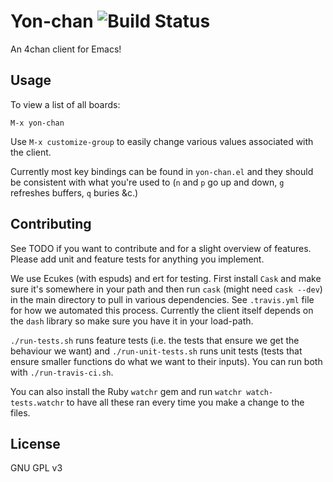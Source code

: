 Yon-chan ![Build Status](https://travis-ci.org/davexunit/yon-chan.png)
========

An 4chan client for Emacs!

Usage
-----

To view a list of all boards:

```
M-x yon-chan
```

Use `M-x customize-group` to easily change various values associated
with the client.

Currently most key bindings can be found in `yon-chan.el` and they
should be consistent with what you're used to (`n` and `p` go up and
down, `g` refreshes buffers, `q` buries &c.)


Contributing
-------------

See TODO if you want to contribute and for a slight overview of
features. Please add unit and feature tests for anything you
implement.

We use Ecukes (with espuds) and ert for testing. First install `Cask`
and make sure it's somewhere in your path and then run `cask` (might
need `cask --dev`) in the main directory to pull in various
dependencies. See `.travis.yml` file for how we automated this
process. Currently the client itself depends on the `dash` library so
make sure you have it in your load-path.

`./run-tests.sh` runs feature tests (i.e. the tests that ensure we get
the behaviour we want) and `./run-unit-tests.sh` runs unit tests
(tests that ensure smaller functions do what we want to their inputs).
You can run both with `./run-travis-ci.sh`.

You can also install the Ruby `watchr` gem and run `watchr
watch-tests.watchr` to have all these ran every time you make a change
to the files.



License
-------

GNU GPL v3
